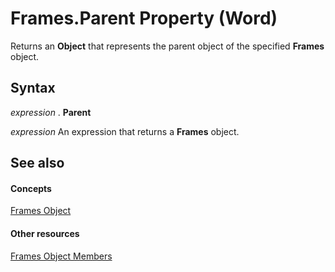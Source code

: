 
# Frames.Parent Property (Word)

Returns an  **Object** that represents the parent object of the specified **Frames** object.


## Syntax

 _expression_ . **Parent**

 _expression_ An expression that returns a **Frames** object.


## See also


#### Concepts


[Frames Object](d0f526b5-ae1d-ad7a-0da3-5a7b30526b55.md)
#### Other resources


[Frames Object Members](aa217b61-75be-b25f-6b3a-b941cdd868d7.md)
